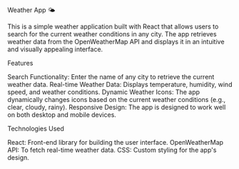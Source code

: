 Weather App 🌤️

This is a simple weather application built with React that allows users to search for the current weather conditions in any city. The app retrieves weather data from the OpenWeatherMap API and displays it in an intuitive and visually appealing interface.

Features

Search Functionality: Enter the name of any city to retrieve the current weather data.
Real-time Weather Data: Displays temperature, humidity, wind speed, and weather conditions.
Dynamic Weather Icons: The app dynamically changes icons based on the current weather conditions (e.g., clear, cloudy, rainy).
Responsive Design: The app is designed to work well on both desktop and mobile devices.

Technologies Used

React: Front-end library for building the user interface.
OpenWeatherMap API: To fetch real-time weather data.
CSS: Custom styling for the app's design.
